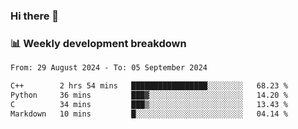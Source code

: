 ### Hi there 👋

### 📊 Weekly development breakdown
<!--START_SECTION:waka-->

```txt
From: 29 August 2024 - To: 05 September 2024

C++        2 hrs 54 mins   █████████████████░░░░░░░░   68.23 %
Python     36 mins         ███▓░░░░░░░░░░░░░░░░░░░░░   14.20 %
C          34 mins         ███▒░░░░░░░░░░░░░░░░░░░░░   13.43 %
Markdown   10 mins         █░░░░░░░░░░░░░░░░░░░░░░░░   04.14 %
```

<!--END_SECTION:waka-->
